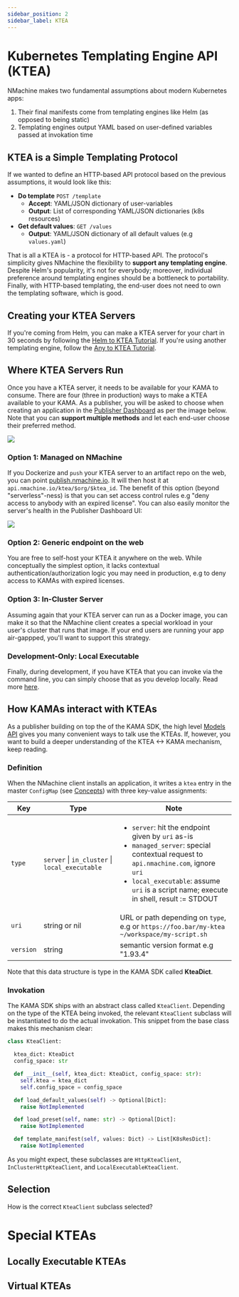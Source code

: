 ```yaml
---
sidebar_position: 2
sidebar_label: KTEA
---
```


# Kubernetes Templating Engine API (KTEA)

NMachine makes two fundamental assumptions about modern Kubernetes apps:

1. Their final manifests come from templating engines like Helm (as opposed to being static)
2. Templating engines output YAML based on user-defined variables passed at invokation time


## KTEA is a Simple Templating Protocol

If we wanted to define an HTTP-based API protocol based on the previous assumptions,
it would look like this:

- **Do template** `POST /template`
    - **Accept**: YAML/JSON dictionary of user-variables
    - **Output**: List of corresponding YAML/JSON dictionaries (k8s resources)
- **Get default values**: `GET /values`
    - **Output**: YAML/JSON dictionary of all default values (e.g `values.yaml`)

That is all a KTEA is - a protocol for HTTP-based API. The protocol's simplicity
gives NMachine the flexibility to **support any templating engine**. Despite
Helm's popularity, it's not for everybody; moreover, individual preference around
templating engines should be a bottleneck to portability. Finally, with HTTP-based
templating, the end-user does not need to own the templating software, which is good.

## Creating your KTEA Servers

If you're coming from Helm, you can make a KTEA server for your chart in 30 seconds by 
following the [Helm to KTEA Tutorial](/tutorials/helm-to-ktea-tutorial.md). 
If you're using another templating engine, follow the 
[Any to KTEA Tutorial](/tutorials/creating-a-ktea-tutorial.md).

## Where KTEA Servers Run

Once you have a KTEA server, it needs to be available for your KAMA to consume. There
are four (three in production) ways to make a KTEA available to your KAMA. As a publisher,
you will be asked to choose when creating an application in the 
[Publisher Dashboard](https://publisher.nmachine.io) as per the image below. Note that you
can **support multiple methods** and let each end-user choose their preferred method.

![](/img/concepts/choose-ktea-type.png)

### Option 1: Managed on NMachine

If you Dockerize and `push` your KTEA server to an artifact repo on the web, you can point
[publish.nmachine.io](https://publish.nmachine.io). It will then host it at
`api.nmachine.io/ktea/$org/$ktea_id`. The benefit of this option 
(beyond "serverless"-ness) is that you can set access control rules
e.g "deny access to anybody with an expired license". You can also easily monitor
the server's health in the Publisher Dashboard UI:

![](/img/concepts/ktea-pub-dashboard.png)

### Option 2: Generic endpoint on the web

You are free to self-host your KTEA it anywhere on the web.
While conceptually the simplest option, it lacks contextual authentication/authorization 
logic you may need in production, e.g to deny access to KAMAs with expired licenses.  

### Option 3: In-Cluster Server

Assuming again that your KTEA server can run as a Docker image, you can make it so that 
the NMachine client creates a special workload in your user's cluster that runs that image. 
If your end users are running your app air-gappped, you'll want to support this strategy.    

### Development-Only: Local Executable 

Finally, during development, if you have KTEA that you can invoke via the command line,
you can simply choose that as you develop locally. 
Read more [here](#special-case-local-executable-kteas).


## How KAMAs interact with KTEAs

As a publisher building on top the of the KAMA SDK, the high level [Models API](/models/models-overview.md) 
gives you many convenient ways to talk use the KTEAs. If, however, you want to build 
a deeper understanding of the KTEA <-> KAMA mechanism, keep reading.

### Definition

When the NMachine client installs an application, it writes a `ktea` entry in the 
master `ConfigMap` (see [Concepts](/concepts/master-configmap.md)) with three key-value assignments:

| Key       | Type                                               | Note                                                                                                                                                                                                                                                         |
|-----------|----------------------------------------------------|--------------------------------------------------------------------------------------------------------------------------------------------------------------------------------------------------------------------------------------------------------------|
| `type`    | `server` \| `in_cluster` \| `local_executable` | <ul> <li>`server`: hit the endpoint given by `uri` as-is</li> <li>`managed_server`: special contextual request to `api.nmachine.com`, ignore `uri`</li> <li>`local_executable`: assume `uri` is a script name; execute in shell, result := STDOUT</li> </ul> |
| `uri`     | string or nil                                      | URL or path depending on `type`, e.g or `https://foo.bar/my-ktea`  `~/workspace/my-script.sh`                                                                                                                                                               |
| `version` | string                                             | semantic version format e.g "1.93.4"                                                                                                                                                                                                                         |

Note that this data structure is type in the KAMA SDK called **KteaDict**.

### Invokation

The KAMA SDK ships with an abstract class called `KteaClient`. Depending on the type 
of the KTEA being invoked, the relevant `KteaClient` subclass will be instantiated
to do the actual invokation. This snippet from the base class makes this mechanism 
clear: 

```python title="kama_sdk.core.ktea.ktea_client"
class KteaClient:

  ktea_dict: KteaDict
  config_space: str

  def __init__(self, ktea_dict: KteaDict, config_space: str):
    self.ktea = ktea_dict
    self.config_space = config_space

  def load_default_values(self) -> Optional[Dict]:
    raise NotImplemented

  def load_preset(self, name: str) -> Optional[Dict]:
    raise NotImplemented

  def template_manifest(self, values: Dict) -> List[K8sResDict]:
    raise NotImplemented
```

As you might expect, these subclasses are `HttpKteaClient`, `InClusterHttpKteaClient`, and 
`LocalExecutableKteaClient`.

## Selection

How is the correct `KteaClient` subclass selected?


# Special KTEAs

## Locally Executable KTEAs

## Virtual KTEAs 
